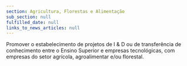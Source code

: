 ```yaml
---
section: Agricultura, Florestas e Alimentação
sub_section: null
fulfilled_date: null
links_to_news_articles: null
---
```


Promover o estabelecimento de projetos de I & D ou de transferência de conhecimento entre o Ensino Superior e empresas tecnológicas, com empresas do setor agrícola, agroalimentar e/ou florestal.